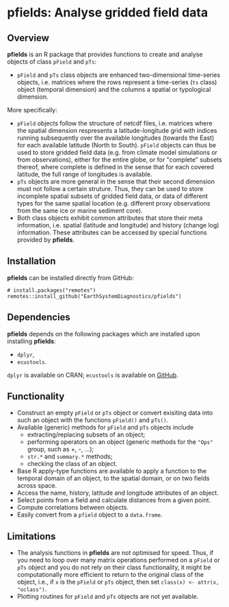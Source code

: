 # pfields: Analyse gridded field data

## Overview
**pfields** is an R package that provides functions to create and analyse objects of class `pField` and `pTs`:

* `pField` and `pTs` class objects are enhanced two-dimensional time-series objects, i.e. matrices where the rows represent a time-series (`ts` class) object (temporal dimension) and the columns a spatial or typological dimension.

More specifically:
* `pField` objects follow the structure of netcdf files, i.e. matrices where the spatial dimension respresents a latitude-longitude grid with indices running subsequently over the available longitudes (towards the East) for each available latitude (North to South). `pField` objects can thus be used to store gridded field data (e.g. from climate model simulations or from observations), either for the entire globe, or for "complete" subsets thereof, where complete is defined in the sense that for each covered latitude, the full range of longitudes is available.
* `pTs` objects are more general in the sense that their second dimension must not follow a certain struture. Thus, they can be used to store incomplete spatial subsets of gridded field data, or data of different types for the same spatial location (e.g. different proxy observations from the same ice or marine sediment core).
* Both class objects exhibit common attributes that store their meta information, i.e. spatial (latitude and longitude) and history (change log) information. These attributes can be accessed by special functions provided by **pfields**.

## Installation
**pfields** can be installed directly from GitHub:
```
# install.packages("remotes")
remotes::install_github("EarthSystemDiagnostics/pfields")
```
## Dependencies
**pfields** depends on the following packages which are installed upon installing **pfields**:
* `dplyr`,
* `ecustools`.

`dplyr` is available on CRAN; `ecustools` is available on [GitHub](https://github.com/EarthSystemDiagnostics/ecustools).

## Functionality

* Construct an empty `pField` or `pTs` object or convert exisiting data into such an object with the functions `pField()` and `pTs()`.
* Available (generic) methods for `pField` and `pTs` objects include
  * extracting/replacing subsets of an object;
  * performing operators on an object (generic methods for the `"Ops"` group, such as +, -, ...);
  * `str.*` and `summary.*` methods;
  * checking the class of an object.
* Base R apply-type functions are available to apply a function to the temporal domain of an object, to the spatial domain, or on two fields across space.
* Access the name, history, latitude and longitude attributes of an object.
* Select points from a field and calculate distances from a given point.
* Compute correlations between objects.
* Easily convert from a `pfield` object to a `data.frame`.

## Limitations

* The analysis functions in **pfields** are not optimised for speed. Thus, if you need to loop over many matrix operations performed on a `pField` or `pTs` object and you do not rely on their class functionality, it might be computationally more efficient to return to the original class of the object, i.e., if `x` is the `pField` or `pTs` object, then set `class(x) <- attr(x, "oclass")`.
* Plotting routines for `pField` and `pTs` objects are not yet available.
